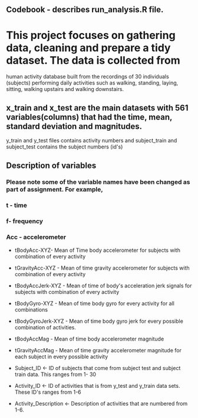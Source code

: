 ## Codebook - describes run_analysis.R file.

# This project focuses on gathering data, cleaning and prepare a tidy dataset. The data is collected from
human activity database built from the recordings of 30 individuals (subjects) performing daily activities
such as walking, standing, laying, sitting, walking upstairs and walking downstairs.

## x_train and x_test are the main datasets with 561 variables(columns) that had the time, mean, standard deviation and magnitudes.
   y_train and y_test files contains activity numbers and subject_train and subject_test contains the subject numbers (id's)

## Description of variables
### Please note some of the variable names have been changed as part of assignment. For example,
### t - time
### f- frequency
### Acc - accelerometer


* tBodyAcc-XYZ- Mean of Time body accelerometer for subjects with combination of every activity
* tGravityAcc-XYZ -  Mean of time gravity accelerometer for subjects with combination of every         activity
* tBodyAccJerk-XYZ - Mean of time of body's acceleration jerk signals for subjects with combination of every activity
* tBodyGyro-XYZ - Mean of time body gyro for every activity for all combinations
* tBodyGyroJerk-XYZ - Mean of time body gyro jerk for every possible combination of activities.
* tBodyAccMag - Mean of time body accelerometer magnitude
* tGravityAccMag - Mean of time gravity accelerometer magnitude for each subject in every possible activity

* Subject_ID <-  ID of subjects that come from subject test and subject train data. This ranges from 1- 30
* Activity_ID <- ID of activities that is from y_test and y_train data sets. These ID's ranges from 1-6
* Activity_Description <- Description of activities that are numbered from 1-6.
